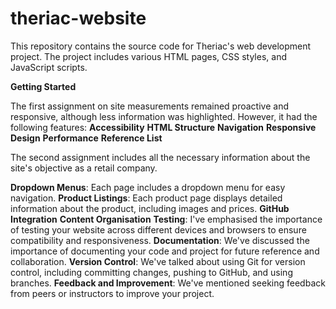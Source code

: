 # theriac-website

This repository contains the source code for Theriac's web development project. The project includes various HTML pages, CSS styles, and JavaScript scripts.

**Getting Started**

The first assignment on site measurements remained proactive and responsive, although less information was highlighted.
However, it had the following features:
**Accessibility**
**HTML Structure**
**Navigation**
**Responsive Design**
**Performance**
**Reference List**

The second assignment includes all the necessary information about the site's objective as a retail company.

**Dropdown Menus**: Each page includes a dropdown menu for easy navigation.
**Product Listings**: Each product page displays detailed information about the product, including images and prices.
**GitHub Integration**
**Content Organisation**
**Testing**: I've emphasised the importance of testing your website across different devices and browsers to ensure compatibility and responsiveness.
**Documentation**: We've discussed the importance of documenting your code and project for future reference and collaboration.
**Version Control**: We've talked about using Git for version control, including committing changes, pushing to GitHub, and using branches.
**Feedback and Improvement**: We've mentioned seeking feedback from peers or instructors to improve your project.

